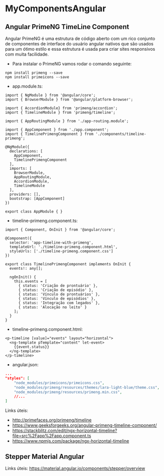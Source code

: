 # MyComponentsAngular

## Angular PrimeNG TimeLine Component

Angular PrimeNG é uma estrutura de código aberto com um rico conjunto de componentes de interface do usuário angular nativos que são usados ​​para um ótimo estilo e essa estrutura é usada para criar sites responsivos com muita facilidade.

- Para instalar o PrimeNG vamos rodar o comando seguinte:

``` 
npm install primeng --save 
npm install primeicons --save
```

- app.module.ts:

``` TS
import { NgModule } from '@angular/core';
import { BrowserModule } from '@angular/platform-browser';

import { AccordionModule} from 'primeng/accordion';
import { TimelineModule } from 'primeng/timeline';

import { AppRoutingModule } from './app-routing.module';

import { AppComponent } from './app.component';
import { TimelinePrimengComponent } from './components/timeline-primeng';

@NgModule({
  declarations: [
    AppComponent,
    TimelinePrimengComponent
  ],
  imports: [
    BrowserModule,
    AppRoutingModule,
    AccordionModule,
    TimelineModule
  ],
  providers: [],
  bootstrap: [AppComponent]
})

export class AppModule { }
```

- timeline-primeng.component.ts: 

``` TS
import { Component, OnInit } from '@angular/core';

@Component({
  selector: 'app-timeline-with-primeng',
  templateUrl: './timeline-primeng.component.html',
  styleUrls: ['./timeline-primeng.component.css']
})

export class TimelinePrimengComponent implements OnInit {
  events!: any[];

  ngOnInit() {
    this.events = [
      { status: 'Criação de prontuário' },
      { status: 'Criação de episódio' },
      { status: 'Vínculo de prontuários' },
      { status: 'Vínculo de episódios' },
      { status: 'Integração com legados' },
      { status: 'Alocação no leito' }
    ];
  }
}
```

- timeline-primeng.component.html:

``` TS
<p-timeline [value]="events" layout="horizontal">
  <ng-template pTemplate="content" let-event>
    {{event.status}}
  </ng-template>
</p-timeline>
```

- angular.json:

``` JSON
...
"styles": [
    "node_modules/primeicons/primeicons.css",
    "node_modules/primeng/resources/themes/lara-light-blue/theme.css",
    "node_modules/primeng/resources/primeng.min.css",
    //...
]
```

Links úteis: 
- http://primefaces.org/primeng/timeline
- https://www.geeksforgeeks.org/angular-primeng-timeline-component/
- https://stackblitz.com/edit/ngx-horizontal-timeline?file=src%2Fapp%2Fapp.component.ts
- https://www.npmjs.com/package/ngx-horizontal-timeline


## Stepper Material Angular

Links úteis: https://material.angular.io/components/stepper/overview
